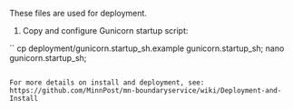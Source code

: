 These files are used for deployment.

1. Copy and configure Gunicorn startup script:

``
cp deployment/gunicorn.startup_sh.example gunicorn.startup_sh;
nano gunicorn.startup_sh;
```

For more details on install and deployment, see:
https://github.com/MinnPost/mn-boundaryservice/wiki/Deployment-and-Install